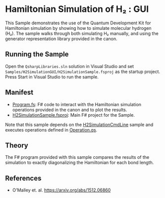 # Hamiltonian Simulation of H₂ : GUI #

This Sample demonstrates the use of the Quantum Development Kit for Hamiltonian simulation by showing how to simulate molecular hydrogen (H₂).
The sample walks through both simulating H₂ manually, and using the generator representation library provided in the canon.

## Running the Sample ##

Open the `QsharpLibraries.sln` solution in Visual Studio and set `Samples/H2SimulationGUI/H2SimulationSample.fsproj` as the startup project.
Press Start in Visual Studio to run the sample.

## Manifest ##

- [Program.fs](./Program.fs): F# code to interact with the Hamiltonian simulation operations provided in the canon and to plot the results.
- [H2SimulationSample.fsproj](./H2SimulationSample.fsproj): Main F# project for the Sample.

Note that this sample depends on the [H2SimulationCmdLine](./../H2SimulationCmdLine) sample and executes operations defined in [Operation.qs](./../H2SimulationCmdLine/Operation.qs).

## Theory ##

The F# program provided with this sample compares the results of the simulation to exactly diagonalizing the Hamiltonian for each bond length.

## References ##

- O'Malley et. al. https://arxiv.org/abs/1512.06860
